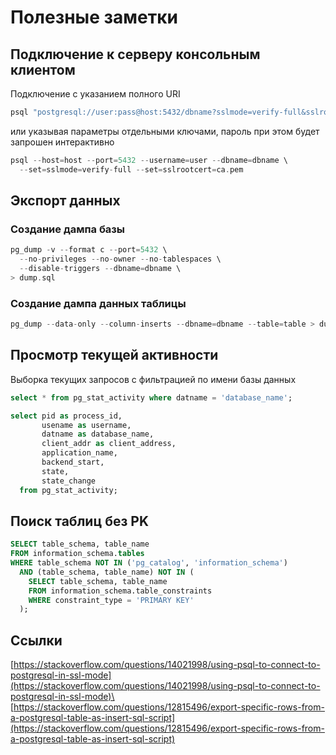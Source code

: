 # Полезные заметки

## Подключение к серверу консольным клиентом

Подключение с указанием полного URI

```c
psql "postgresql://user:pass@host:5432/dbname?sslmode=verify-full&sslrootcert=ca.pem"
```

или указывая параметры отдельными ключами, пароль при этом будет запрошен интерактивно

```c
psql --host=host --port=5432 --username=user --dbname=dbname \
  --set=sslmode=verify-full --set=sslrootcert=ca.pem
```

## Экспорт данных

### Создание дампа базы

```c
pg_dump -v --format c --port=5432 \
  --no-privileges --no-owner --no-tablespaces \
  --disable-triggers --dbname=dbname \
> dump.sql
```

### Создание дампа данных таблицы

```c
pg_dump --data-only --column-inserts --dbname=dbname --table=table > dump.sql
```

## Просмотр текущей активности

Выборка текущих запросов с фильтрацией по имени базы данных

```sql
select * from pg_stat_activity where datname = 'database_name';
```

```sql
select pid as process_id, 
       usename as username, 
       datname as database_name, 
       client_addr as client_address, 
       application_name,
       backend_start,
       state,
       state_change
  from pg_stat_activity;
```

## Поиск таблиц без PK

```sql
SELECT table_schema, table_name
FROM information_schema.tables
WHERE table_schema NOT IN ('pg_catalog', 'information_schema')
  AND (table_schema, table_name) NOT IN (
    SELECT table_schema, table_name
    FROM information_schema.table_constraints
    WHERE constraint_type = 'PRIMARY KEY'
  );
```

## Ссылки

[https://stackoverflow.com/questions/14021998/using-psql-to-connect-to-postgresql-in-ssl-mode](https://stackoverflow.com/questions/14021998/using-psql-to-connect-to-postgresql-in-ssl-mode)\
[https://stackoverflow.com/questions/12815496/export-specific-rows-from-a-postgresql-table-as-insert-sql-script](https://stackoverflow.com/questions/12815496/export-specific-rows-from-a-postgresql-table-as-insert-sql-script)
